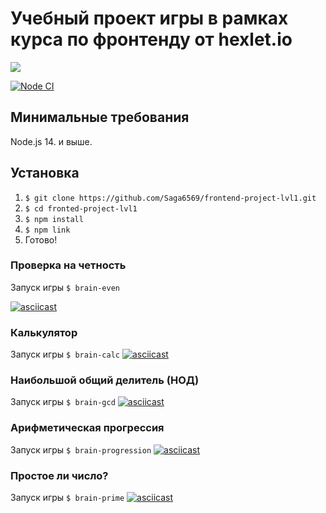 
# Учебный проект игры в рамках курса по фронтенду от hexlet.io


<a href="https://codeclimate.com/github/Saga6569/frontend-project-lvl1/maintainability"><img src="https://api.codeclimate.com/v1/badges/9014601b27c2cee4f689/maintainability" /></a>

[![Node CI](https://travis-ci.com/Saga6569/frontend-project-lvl1.svg?branch=master.svg)](https://travis-ci.com/Saga6569/frontend-project-lvl1.svg?branch=master)


## Минимальные  требования 
Node.js 14. и выше.



## Установка
1. `$ git clone https://github.com/Saga6569/frontend-project-lvl1.git`
3. `$ cd fronted-project-lvl1`
4. `$ npm install`
5. `$ npm link`
6.  Готово!


### Проверка на четность
Запуск игры `$ brain-even`




[![asciicast](https://asciinema.org/a/CGdAdOmXx4yB2KvpTMUn39tqr.svg)](https://asciinema.org/a/CGdAdOmXx4yB2KvpTMUn39tqr)

### Калькулятор
Запуск игры `$ brain-calc`
[![asciicast](https://asciinema.org/a/8duYTDWtxar97mM6223FAdvzZ.svg)](https://asciinema.org/a/8duYTDWtxar97mM6223FAdvzZ)


### Наибольшой общий делитель (НОД)
Запуск игры `$ brain-gcd`
[![asciicast](https://asciinema.org/a/arIXMouusNC09hE2ngBB7JLfB.svg)](https://asciinema.org/a/arIXMouusNC09hE2ngBB7JLfB)

### Арифметическая прогрессия
Запуск игры `$ brain-progression`
[![asciicast](https://asciinema.org/a/U0MSxFt2YhYD9aufPZD559ipa.svg)](https://asciinema.org/a/U0MSxFt2YhYD9aufPZD559ipa)

### Простое ли число?
Запуск игры `$ brain-prime`
[![asciicast](https://asciinema.org/a/vOhKFK9eIO6aM9F6Ov5pkLD78.svg)](https://asciinema.org/a/vOhKFK9eIO6aM9F6Ov5pkLD78)


 

